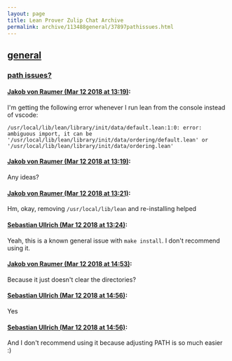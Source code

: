 ```yaml
---
layout: page
title: Lean Prover Zulip Chat Archive 
permalink: archive/113488general/37897pathissues.html
---
```


## [general](index.html)
### [path issues?](37897pathissues.html)

#### [Jakob von Raumer (Mar 12 2018 at 13:19)](https://leanprover.zulipchat.com/#narrow/stream/113488-general/topic/path%20issues%3F/near/123606101):
I'm getting the following error whenever I run lean from the console instead of vscode:
```
/usr/local/lib/lean/library/init/data/default.lean:1:0: error: ambiguous import, it can be '/usr/local/lib/lean/library/init/data/ordering/default.lean' or '/usr/local/lib/lean/library/init/data/ordering.lean'
```

#### [Jakob von Raumer (Mar 12 2018 at 13:19)](https://leanprover.zulipchat.com/#narrow/stream/113488-general/topic/path%20issues%3F/near/123606102):
Any ideas?

#### [Jakob von Raumer (Mar 12 2018 at 13:21)](https://leanprover.zulipchat.com/#narrow/stream/113488-general/topic/path%20issues%3F/near/123606162):
Hm, okay, removing `/usr/local/lib/lean` and re-installing helped

#### [Sebastian Ullrich (Mar 12 2018 at 13:24)](https://leanprover.zulipchat.com/#narrow/stream/113488-general/topic/path%20issues%3F/near/123606258):
Yeah, this is a known general issue with `make install`. I don't recommend using it.

#### [Jakob von Raumer (Mar 12 2018 at 14:53)](https://leanprover.zulipchat.com/#narrow/stream/113488-general/topic/path%20issues%3F/near/123609287):
Because it just doesn't clear the directories?

#### [Sebastian Ullrich (Mar 12 2018 at 14:56)](https://leanprover.zulipchat.com/#narrow/stream/113488-general/topic/path%20issues%3F/near/123609394):
Yes

#### [Sebastian Ullrich (Mar 12 2018 at 14:56)](https://leanprover.zulipchat.com/#narrow/stream/113488-general/topic/path%20issues%3F/near/123609406):
And I don't recommend using it because adjusting PATH is so much easier :)

